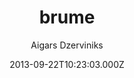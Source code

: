 ---
title: brume
github: https://github.com/aigarsdz/brume
demo: https://aigarsdz.github.io/brume/
author: Aigars Dzerviniks
ssg:
  - Jekyll
cms:
  - No Cms
date: 2013-09-22T10:23:03.000Z
github_branch: master
description: A simple Jekyll blog theme
stale: true
---